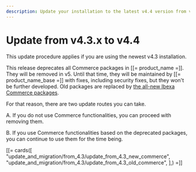 ```yaml
---
description: Update your installation to the latest v4.4 version from v4.3.x.
---
```


# Update from v4.3.x to v4.4

This update procedure applies if you are using the newest v4.3 installation.

This release deprecates all Commerce packages in [[= product_name =]]. They will be removed in v5.
Until that time, they will be maintained by [[= product_name_base =]] with fixes, including security fixes, but they won't be further developed.
Old packages are replaced by [the all-new Ibexa Commerce packages](ibexa_dxp_v4.4.md#all-new-ibexa-commerce-packages).

For that reason, there are two update routes you can take.

A. If you do not use Commerce functionalities, you can proceed with removing them.

B. If you use Commerce functionalities based on the deprecated packages, you can continue to use them for the time being.

[[= cards([
"update_and_migration/from_4.3/update_from_4.3_new_commerce",
"update_and_migration/from_4.3/update_from_4.3_old_commerce",
],) =]]
